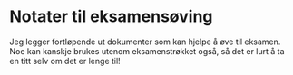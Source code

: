 # Notater til eksamensøving
Jeg legger fortløpende ut dokumenter som kan hjelpe å øve til eksamen. Noe kan kanskje brukes utenom eksamenstrøkket også, så det er lurt å ta en titt selv om det er lenge til!